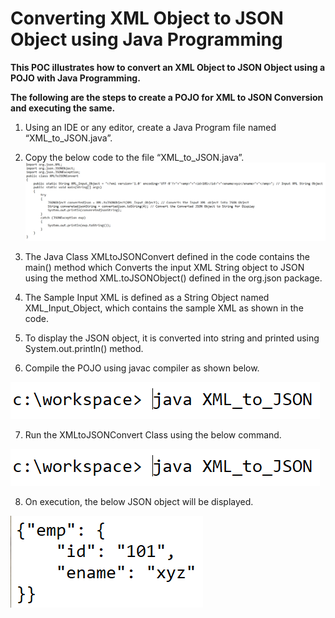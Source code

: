 # Converting XML Object to JSON Object using Java Programming
**This POC illustrates how to convert an XML Object to JSON Object using a POJO with Java Programming.**

**The following are the steps to create a POJO for XML to JSON Conversion and executing the same.**

1.	Using an IDE or any editor, create a Java Program file named “XML_to_JSON.java”.

2.	Copy the below code to the file “XML_to_JSON.java”.
 ![Alt text](https://github.com/Protontech-1803/java/blob/main/Convert%20XML%20Object%20to%20JSON/img/1.png)
 
3.	The Java Class XMLtoJSONConvert defined in the code contains the main() method which Converts the input XML String object to JSON using the method XML.toJSONObject() defined in the org.json package.

4.	The Sample Input XML is defined as a String Object named XML_Input_Object, which contains the sample XML as shown in the code.
5.	To display the JSON object, it is converted into string and printed using System.out.println() method.
6.	Compile the POJO using javac compiler as shown below.

![Alt text](https://github.com/Protontech-1803/java/blob/main/Convert%20XML%20Object%20to%20JSON/img/3.png)

7.	Run the XMLtoJSONConvert Class using the below command.

![Alt text](https://github.com/Protontech-1803/java/blob/main/Convert%20XML%20Object%20to%20JSON/img/3.png)

8.	On execution, the below JSON object will be displayed.

![Alt text](https://github.com/Protontech-1803/java/blob/main/Convert%20XML%20Object%20to%20JSON/img/4.png)

